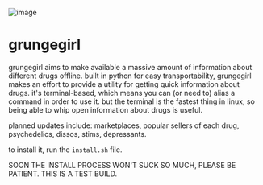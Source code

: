 ![image](https://user-images.githubusercontent.com/90430427/133154198-7da21197-0acb-43ac-8155-4d1edbcf3f02.png)

# grungegirl 

grungegirl aims to make available a massive amount of information about different drugs offline. built in python for easy transportability, grungegirl makes an effort to provide a utility for getting quick information about drugs. it's terminal-based, which means you can (or need to) alias a command in order to use it. but the terminal is the fastest thing in linux, so being able to whip open information about drugs is useful.

planned updates include: marketplaces, popular sellers of each drug, psychedelics, dissos, stims, depressants.

to install it, run the `install.sh` file.

SOON THE INSTALL PROCESS WON'T SUCK SO MUCH, PLEASE BE PATIENT. THIS IS A TEST BUILD.
